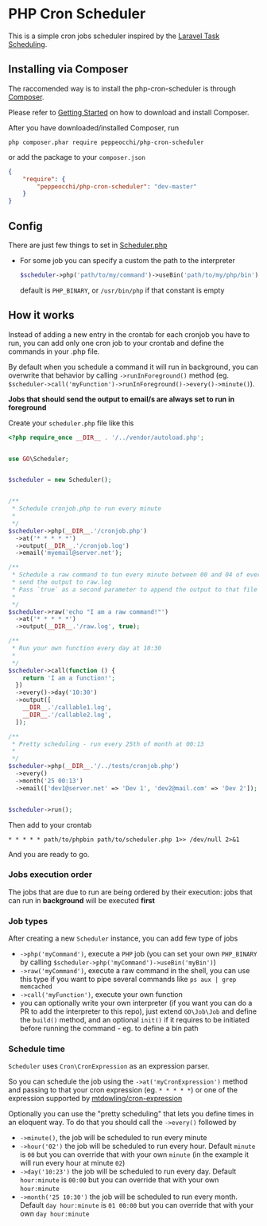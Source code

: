 PHP Cron Scheduler
==

This is a simple cron jobs scheduler inspired by the [Laravel Task Scheduling](http://laravel.com/docs/5.1/scheduling).

## Installing via Composer
The raccomended way is to install the php-cron-scheduler is through [Composer](https://getcomposer.org/).

Please refer to [Getting Started](https://getcomposer.org/doc/00-intro.md) on how to download and install Composer.

After you have downloaded/installed Composer, run

`php composer.phar require peppeocchi/php-cron-scheduler`

or add the package to your `composer.json`
```json
{
    "require": {
        "peppeocchi/php-cron-scheduler": "dev-master"
    }
}
```

## Config
There are just few things to set in [Scheduler.php](https://github.com/peppeocchi/php-cron-scheduler/blob/master/src/GO/Scheduler.php)
- For some job you can specify a custom the path to the interpreter
  ```php
  $scheduler->php('path/to/my/command')->useBin('path/to/my/php/bin')
  ```
  default is `PHP_BINARY`, or `/usr/bin/php` if that constant is empty

## How it works
Instead of adding a new entry in the crontab for each cronjob you have to run, you can add only one cron job to your crontab and define the commands in your .php file.

By default when you schedule a command it will run in background, you can overwrite that behavior by calling `->runInForeground()` method (eg. `$scheduler->call('myFunction')->runInForeground()->every()->minute()`).

**Jobs that should send the output to email/s are always set to run in foreground**

Create your `scheduler.php` file like this
```php
<?php require_once __DIR__ . '/../vendor/autoload.php';


use GO\Scheduler;


$scheduler = new Scheduler();


/**
 * Schedule cronjob.php to run every minute
 *
 */
$scheduler->php(__DIR__.'/cronjob.php')
  ->at('* * * * *')
  ->output(__DIR__.'/cronjob.log')
  ->email('myemail@server.net');

/**
 * Schedule a raw command to tun every minute between 00 and 04 of every hour,
 * send the output to raw.log
 * Pass `true` as a second parameter to append the output to that file
 *
 */
$scheduler->raw('echo "I am a raw command!"')
  ->at('* * * * *')
  ->output(__DIR__.'/raw.log', true);

/**
 * Run your own function every day at 10:30
 *
 */
$scheduler->call(function () {
    return 'I am a function!';
  })
  ->every()->day('10:30')
  ->output([
    __DIR__.'/callable1.log',
    __DIR__.'/callable2.log',
  ]);

/**
 * Pretty scheduling - run every 25th of month at 00:13
 *
 */
$scheduler->php(__DIR__.'/../tests/cronjob.php')
  ->every()
  ->month('25 00:13')
  ->email(['dev1@server.net' => 'Dev 1', 'dev2@mail.com' => 'Dev 2']);


$scheduler->run();
```

Then add to your crontab

````
* * * * * path/to/phpbin path/to/scheduler.php 1>> /dev/null 2>&1
````

And you are ready to go.

### Jobs execution order
The jobs that are due to run are being ordered by their execution: jobs that can run in **background** will be executed **first**


### Job types
After creating a new `Scheduler` instance, you can add few type of jobs
- `->php('myCommand')`, execute a `PHP` job (you can set your own `PHP_BINARY` by calling `$scheduler->php('myCommand')->useBin('myBin')`)
- `->raw('myCommand')`, execute a raw command in the shell, you can use this type if you want to pipe several commands like `ps aux | grep memcached`
- `->call('myFunction')`, execute your own function
- you can optionally write your own interpreter (if you want you can do a PR to add the interpreter to this repo), just extend `GO\Job\Job` and define the `build()` method, and an optional `init()` if it requires to be initiated before running the command - eg. to define a bin path

### Schedule time
`Scheduler` uses `Cron\CronExpression` as an expression parser.

So you can schedule the job using the `->at('myCronExpression')` method and passing to that your cron expression (eg. `* * * * *`) or one of the expression supported by [mtdowling/cron-expression](https://github.com/mtdowling/cron-expression)

Optionally you can use the "pretty scheduling" that lets you define times in an eloquent way. To do that you should call the `->every()` followed by
- `->minute()`, the job will be scheduled to run every minute
- `->hour('02')` the job will be scheduled to run every hour. Default `minute` is `00` but you can override that with your own `minute` (in the example it will run every hour at minute `02`)
- `->day('10:23')` the job will be scheduled to run every day. Default `hour:minute` is `00:00` but you can override that with your own `hour:minute`
- `->month('25 10:30')` the job will be scheduled to run every month. Default `day hour:minute` is `01 00:00` but you can override that with your own `day hour:minute`
